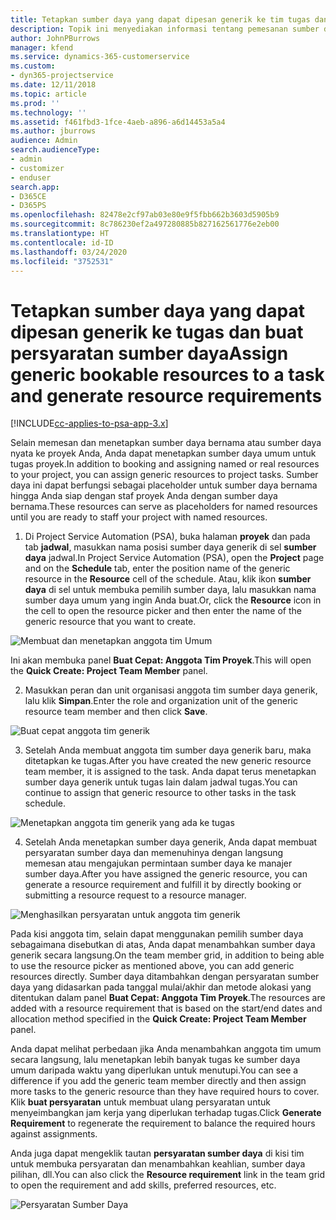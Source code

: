 ```yaml
---
title: Tetapkan sumber daya yang dapat dipesan generik ke tim tugas dan proyek
description: Topik ini menyediakan informasi tentang pemesanan sumber daya umum untuk tugas dan tim proyek.
author: JohnPBurrows
manager: kfend
ms.service: dynamics-365-customerservice
ms.custom:
- dyn365-projectservice
ms.date: 12/11/2018
ms.topic: article
ms.prod: ''
ms.technology: ''
ms.assetid: f461fbd3-1fce-4aeb-a896-a6d14453a5a4
ms.author: jburrows
audience: Admin
search.audienceType:
- admin
- customizer
- enduser
search.app:
- D365CE
- D365PS
ms.openlocfilehash: 82478e2cf97ab03e80e9f5fbb662b3603d5905b9
ms.sourcegitcommit: 8c786230ef2a497280885b827162561776e2eb00
ms.translationtype: HT
ms.contentlocale: id-ID
ms.lasthandoff: 03/24/2020
ms.locfileid: "3752531"
---
```

# <a name="assign-generic-bookable-resources-to-a-task-and-generate-resource-requirements"></a><span data-ttu-id="4248a-103">Tetapkan sumber daya yang dapat dipesan generik ke tugas dan buat persyaratan sumber daya</span><span class="sxs-lookup"><span data-stu-id="4248a-103">Assign generic bookable resources to a task and generate resource requirements</span></span> 

[!INCLUDE[cc-applies-to-psa-app-3.x](../includes/cc-applies-to-psa-app-3x.md)]

<span data-ttu-id="4248a-104">Selain memesan dan menetapkan sumber daya bernama atau sumber daya nyata ke proyek Anda, Anda dapat menetapkan sumber daya umum untuk tugas proyek.</span><span class="sxs-lookup"><span data-stu-id="4248a-104">In addition to booking and assigning named or real resources to your project, you can assign generic resources to project tasks.</span></span> <span data-ttu-id="4248a-105">Sumber daya ini dapat berfungsi sebagai placeholder untuk sumber daya bernama hingga Anda siap dengan staf proyek Anda dengan sumber daya bernama.</span><span class="sxs-lookup"><span data-stu-id="4248a-105">These resources can serve as placeholders for named resources until you are ready to staff your project with named resources.</span></span> 

1. <span data-ttu-id="4248a-106">Di Project Service Automation (PSA), buka halaman **proyek** dan pada tab **jadwal**, masukkan nama posisi sumber daya generik di sel **sumber daya** jadwal.</span><span class="sxs-lookup"><span data-stu-id="4248a-106">In Project Service Automation (PSA), open the **Project** page and on the **Schedule** tab, enter the position name of the generic resource in the **Resource** cell of the schedule.</span></span> <span data-ttu-id="4248a-107">Atau, klik ikon **sumber daya** di sel untuk membuka pemilih sumber daya, lalu masukkan nama sumber daya umum yang ingin Anda buat.</span><span class="sxs-lookup"><span data-stu-id="4248a-107">Or, click the **Resource** icon in the cell to open the resource picker and then enter the name of the generic resource that you want to create.</span></span>

![Membuat dan menetapkan anggota tim Umum](media/RM-how-to-9.png)

<span data-ttu-id="4248a-109">Ini akan membuka panel **Buat Cepat: Anggota Tim Proyek**.</span><span class="sxs-lookup"><span data-stu-id="4248a-109">This will open the **Quick Create: Project Team Member** panel.</span></span> 

2. <span data-ttu-id="4248a-110">Masukkan peran dan unit organisasi anggota tim sumber daya generik, lalu klik **Simpan**.</span><span class="sxs-lookup"><span data-stu-id="4248a-110">Enter the role and organization unit of the generic resource team member and then click **Save**.</span></span>

![Buat cepat anggota tim generik](media/RM-how-to-10.png)

3. <span data-ttu-id="4248a-112">Setelah Anda membuat anggota tim sumber daya generik baru, maka ditetapkan ke tugas.</span><span class="sxs-lookup"><span data-stu-id="4248a-112">After you have created the new generic resource team member, it is assigned to the task.</span></span> <span data-ttu-id="4248a-113">Anda dapat terus menetapkan sumber daya generik untuk tugas lain dalam jadwal tugas.</span><span class="sxs-lookup"><span data-stu-id="4248a-113">You can continue to assign that generic resource to other tasks in the task schedule.</span></span>

![Menetapkan anggota tim generik yang ada ke tugas](media/RM-how-to-11.png)

4. <span data-ttu-id="4248a-115">Setelah Anda menetapkan sumber daya generik, Anda dapat membuat persyaratan sumber daya dan memenuhinya dengan langsung memesan atau mengajukan permintaan sumber daya ke manajer sumber daya.</span><span class="sxs-lookup"><span data-stu-id="4248a-115">After you have assigned the generic resource, you can generate a resource requirement and fulfill it by directly booking or submitting a resource request to a resource manager.</span></span>

![Menghasilkan persyaratan untuk anggota tim generik](media/RM-how-to-12.png)

<span data-ttu-id="4248a-117">Pada kisi anggota tim, selain dapat menggunakan pemilih sumber daya sebagaimana disebutkan di atas, Anda dapat menambahkan sumber daya generik secara langsung.</span><span class="sxs-lookup"><span data-stu-id="4248a-117">On the team member grid, in addition to being able to use the resource picker as mentioned above, you can add generic resources directly.</span></span> <span data-ttu-id="4248a-118">Sumber daya ditambahkan dengan persyaratan sumber daya yang didasarkan pada tanggal mulai/akhir dan metode alokasi yang ditentukan dalam panel **Buat Cepat: Anggota Tim Proyek**.</span><span class="sxs-lookup"><span data-stu-id="4248a-118">The resources are added with a resource requirement that is based on the start/end dates and allocation method specified in the **Quick Create: Project Team Member** panel.</span></span>

<span data-ttu-id="4248a-119">Anda dapat melihat perbedaan jika Anda menambahkan anggota tim umum secara langsung, lalu menetapkan lebih banyak tugas ke sumber daya umum daripada waktu yang diperlukan untuk menutupi.</span><span class="sxs-lookup"><span data-stu-id="4248a-119">You can see a difference if you add the generic team member directly and then assign more tasks to the generic resource than they have required hours to cover.</span></span> <span data-ttu-id="4248a-120">Klik **buat persyaratan** untuk membuat ulang persyaratan untuk menyeimbangkan jam kerja yang diperlukan terhadap tugas.</span><span class="sxs-lookup"><span data-stu-id="4248a-120">Click **Generate Requirement** to regenerate the requirement to balance the required hours against assignments.</span></span>

<span data-ttu-id="4248a-121">Anda juga dapat mengeklik tautan **persyaratan sumber daya** di kisi tim untuk membuka persyaratan dan menambahkan keahlian, sumber daya pilihan, dll.</span><span class="sxs-lookup"><span data-stu-id="4248a-121">You can also click the **Resource requirement** link in the team grid to open the requirement and add skills, preferred resources, etc.</span></span>

![Persyaratan Sumber Daya](media/RM-how-to-13.png)

